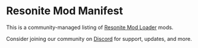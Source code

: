 # Resonite Mod Manifest
This is a community-managed listing of [Resonite Mod Loader](https://github.com/resonite-modding-group/ResoniteModLoader) mods.


Consider joining our community on [Discord](https://discord.gg/ZMRyQ8bryN) for support, updates, and more.